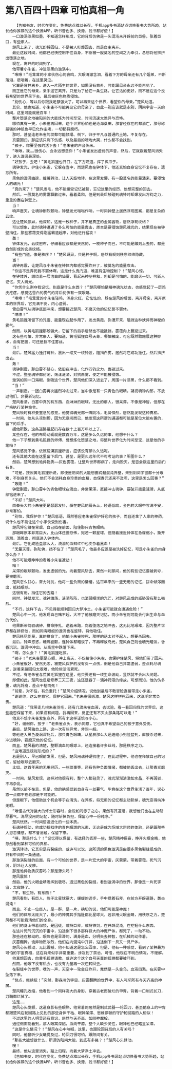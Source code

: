 # 第八百四十四章 可怕真相一角
        【告知书友，时代在变化，免费站点难以长存，手机app多书源站点切换看书大势所趋，站长给你推荐的这个换源APP，听书音色多、换源、找书都好使！】
       一口漩涡漆黑如墨，不知道怎样形成，它的背后仿佛是一头混沌未开辟前的巨兽，张着巨口，有些瘆人。
       楚风上来了，魂光即将回归，不是被人打爆回去，而是自主离开。
       最近这段时间，他都已经快控制不住自身，不断被一股莫名的空间之力牵引，总想将他排挤出堕落之地。
       现在，离开的时间到了。
       他带着小朱雀，冲进漆黑的漩涡中。
       “啾啾！”毛茸茸的小家伙伤心的哀鸣，大眼清澈含泪，看着下方的母亲还有几个姐弟，不断落泪，悲咽着，在这里哭泣。
       它算是背井离乡，进入一片陌生的世界，如果没有意外，可能跟母亲永远不能再见了。
       而正是它的母亲，亲手送它离开，只是为了给它一条生路，让它活的更好，而不是在这个没有希望的世界呆下去，最后被灰色物质侵蚀。
       “别伤心，等以后你跟我足够强大了，可以再来这个世界，看望你的母亲。”楚风劝道。
       其实，他也知道，小朱雀不可能再见它的母亲了，自此一别应该就是永别，阴间宇宙一天的时间，这里可能就是百年！
       整片堕落之地被阳间的大能炼为时间至宝，时间流速太诡异与恐怖。
       哪怕真有一天，小朱雀再回来，这个世界恐怕也是沧海桑田，那曾经存在的都消亡，那号称最强的神祇也早已化作尘埃，一切都将腐朽。
       那时，甚至连老朱雀的坟都可能倾塌、倒下，归于平凡与普通的土地，不复存在。
       真要回归，那应该只剩下伤感，以及最后的嚎啕大哭，什么都不会找到。
       “孩子，你要坚强的活下去！”老朱雀的声音传来。
       “啾啾，我……很伤心，会永远想念你！”小朱雀发出虚弱的声音，然后，它就跟着楚风消失了，进入漩涡最深处。
       “好孩子，去吧！”黄毛狐狸也开口，在下方叹道，挥了挥爪子。
       魂钟发光，护住小朱雀，它躲在当中，而楚风也在钟体下，他还真怕自身记忆不复存在，遗忘所有。
       黑色的漩涡幽邃，缓缓转动，让人天旋地转，在这里发懵，有一股莫名的能量涌来，要侵蚀人的魂光！
       “真的来了！”楚风发毛，他不能接受记忆被斩，忘记这里的经历，他想完整的回去。
       然后，一股莫名的雾霭飘散过来，看着柔和，但是到最后触碰到魂钟时却爆发出万钧之力，重重的轰在钟壁上。
       当！
       响声震天，让魂钟剧烈颤动，钟壁发光嗡嗡作响，一时间钟壁上居然浮现图案，都是复杂的云纹。
       这让楚风惊异，他深知，这是一枚种子，并不是真正的金属器物，居然浮现纹络？
       可以想象，此时魂钟遭遇了多么可怕的能量轰击，原本是要侵蚀楚风魂光的，结果现在被钟壁挡住，那些雾霭变得刚猛霸道起来，对他进行猛攻！
       轰！
       钟体发光，云纹密布，仔细看应该都是天然的，一枚种子而已，不可能是雕刻上去的，都是自然形成的玄奥纹络。
       “有些门道，像是秩序？！”楚风讶异，只是种子啊，居然有规则秩序纹络隐藏。
       当！
       魂钟再震，让楚风与小朱雀在钟体内都感觉要炸开了，被莫名的能量攻击。
       “你这不是弄死我不罢休啊，这是什么鬼门道，难道有生物控制？！”楚风心惊。
       在钟体外，缠绕着一层洁白的仙雾，看起来神圣祥和，但却是可怕的，能磨灭一切，可斩人记忆，灭人魂光。
       “你凭什么剥夺我记忆，到底是什么东西？！”楚风哪怕是精神魂光状态，也感觉起了一层鸡皮疙瘩，感觉这雪白的雾气的背后仿佛有一双眼睛。
       “啾啾！”毛茸茸的小朱雀轻鸣，浑身火红，它怯怯的，躲在楚风的后面，离开母亲，离开原本的世界后，它充满不安，内心虚弱。
       雪白雾气从魂钟底部冲来，想要接近楚风，不磨灭他的记忆誓不罢休。
       “哧哧！”
       黄毛狐狸所留下的咒语、能量现在起作用了，发出黄霞，弥漫开来，阻挡这种妖异而神秘的雾气。
       然而，以黄毛狐狸那般强大，它留下的后手居然也不能抵挡，雾霭向上蔓延过来。
       这有些可怕，非常瘆人，要知道，黄毛狐狸自号天尊，哪怕被废，可它既然敢施展这种妙术，自有把握，可还是挡不住雾丝。
       当！
       最后，楚风猛力捶打魂钟，震出一缕又一缕钟波，阻挡白雾，居然将它成功抵住，然后排挤出去。
       轰！
       魂钟剧震，那白雾不甘心，依旧在冲击，化作万钧之力，轰砸过来。
       不过，整座魂钟都封闭，荡漾涟漪，对抗白雾，使之不能被侵蚀。
       漩涡如同一口海眼，倒吸这个世界，楚风他们深入进去了，周围一片漆黑，什么都不看到。
       “当！”
       一声剧震，一团白雾再次猛烈冲击过来，当中像是有一只青色的眼睛，凝视魂钟内部，不放过他们，非要斩记忆。
       楚风看清，白雾中真的有东西，血淋淋的眼球，无比的瘆人，很呆滞，不像是神智，但却在严格执行某种命令。
       楚风顿时有种要窒息的感觉，他觉得魂光都一阵阴冷，毛骨悚然，居然能发现这种真相。
       一时间，他从头凉到脚，因为无意间而已，他发现这所谓的通道都可能是某位大能布置的，留下的后手。
       据他所致，这条道路最起码存在数十上百万年以上了。
       某些存在，他的布局动辄就是数百万年，这是多么久远的事，他想干什么？
       他一下子想到黄毛狐狸的师傅，曾想炼化堕落之地，将整片世界化为时间至宝，这是他的手笔吗？
       楚风感觉不像，依照荒漠狐狸所言，应该没有那么久远呢。
       还有其他大能在这里留下后门，甚至，是更久远年代不可考证的事？所图什么？
       然后，楚风想到诡异物质——灰色雾霭，让整片世界都病了，走向毁灭，是否会跟这里的后门有关。
       “可是，按照黄毛狐狸所说，即便是阳间的大能想要跨越混沌界壁，来到阴间宇宙都十分艰难，不到身死关头，他们不会消耗自身珍贵的血精，自保寿元还来不及呢，这里是怎么回事？”
       “轰隆！”
       钟壁剧震，那白雾中的青色眼球在滴血，非常呆滞，直接冲击魂钟，要破开能量涟漪，从底部钻进来了。
       “不好！”楚风大叫。
       而拳头大的小朱雀更是瑟瑟发抖，躲在楚风的肩头上，轻语低鸣，金色的大眼中写满不安，非常害怕。
       “别怕，我保护你！”楚风低语，既然答应老朱雀保护好它的孩子，而且还拿了人家的神药，说什么也不能让这个小家伙受到伤害。
       楚风将它藏在背后，自己挡在前面，阻住那只青色眼睛。
       那眼眸原本非常巨大，比山体还要恐怖，宛若一颗星球，但随着接近钟体在急骤缩小，撕开涟漪，滴着血，彻底进入钟体内。
       最后，它化成脸盘那么大，流淌的血鲜红中也夹杂着黑血！
       “无量天尊，弥陀佛，挡不住了！”楚风毛了，他最多应该是被洗掉记忆，可是小朱雀的肉身怎么办？！
       他不可能眼睁睁的看着小朱雀遭劫！
       嗡！
       呆滞的眼球颤动，发出虚弱的光，向着楚风斩去，果然一刹那间，他的有些记忆要被剥夺，要被磨灭。
       楚风怎么甘心，奋力对抗，他将一些负面的情绪，这百年来的一些无用的记忆，拼命倾泻而出，抵挡眼球。
       这很有用，挡住它的去路！
       同时，钟壁发光，魂钟激荡，涟漪阵阵，也消弱眼球的光芒，对楚风造成的威胁没有那么强烈。
       “不行，这样下去，不见得能顺利回归大梦净土，小朱雀可能就会遭遇危险！”
       楚风心中一沉，他发现自己赌不起，大不了他被磨灭记忆，而小朱雀则可能会付出生命与血的代价。
       他果断带驾驭魂钟，拼命挣扎，逆着来路，向着堕落之地冲去，这无比地艰难，因为整片世界都在排挤他，而如同海眼般的漩涡也在旋转，将他吸住。
       楚风耗尽能量，真的拼命了，他怕小朱雀惨死，那样的话太对不起人，想要杀回去。
       最后，钟声悠悠，魂阵剧颤，连钟体都暗淡了，不再释放乌光，楚风自己则也魂光暗淡，昏昏沉沉，漩涡中冲出，从高空中跌落下来。
       “啊，怎么会？！”黄毛狐狸吃惊。
       “孩子！”老朱雀更是心颤，冲上高天，不仅接住小朱雀，也保护住楚风，将他们带了回来。
       小朱雀很好，安然无恙，被楚风保护的没有负一点伤，倒是他自己非常虚弱，差点耗尽魂光，逆着来路回归太艰难，他险些活活累死。
       不过，有老朱雀与荒黄毛狐狸在这里，他只要还有一缕生命波动，显然就不会出大问题。
       即便如此，楚风也足足修养三天三夜，这还是吞了一滴神药液的缘故，可想而知，他的伤多重，魂光将崩，差点干枯而死！
       “前辈，对不住，有负重托！”楚风介绍情况，说他到最后不敢冒险直接带走小朱雀。
       “谢谢你，这么在意它，保护它回来。”老朱雀很感激，楚风这样拼死回来，这说明非常负责。
       楚风道：“我带走几根朱雀羽毛，还有几滴朱雀血液，去试验，看一看回归我的世界后，这些能否保留下来，如果没有问题，我再回来，反正还有不灭山那条路可以走！”
       他真不想小朱雀发生意外，所有才这样谨慎与小心。
       “好，谢谢你，孩子！”老朱雀点头，表示同意，它也真不希望自己的孩子意外受伤。
       最后，楚风独自上路，这一次有些异常，非同一般。
       等他进入黑色漩涡深处后，那只青色眼睛，从星辰那么大迅速缩小到脸盆到，直接杀过来，冲进魂钟，要磨灭他的记忆。
       而且，楚风看的清楚，整颗滴血的眼球上，还连接着许多丝线，那是秩序之力。
       “这难道是规则形成的？”
       若是别人，早已眼前发黑，但是，楚风用魂钟硬抗住了，在此过程中，他也在释放自己的记忆，留给眼球去磨灭。
       比如，这百年来的无用经历，一些琐事等，还有各种负面情绪，都被他丢出去，让那青光磨灭。
       一时间，楚风发现，这样对他很有利，整个人都轻灵了，魂光渐渐清澈如水晶，不再斑驳，不再杂乱。
       虽然以前不在意，但是，他的确感觉到自身有一丝暮气，毕竟在这个世界生活了百年，说心态一点都不苍老那是不可能的。
       但是眼下，他借助这个机会等于在清洗，在淬炼，将无用的记忆都主动斩掉，魂光变得纯净无暇。
       “难怪古代对强大的修士形容时，会说如同赤子之心，果然有其道理，我想他们也在主动斩尽暮气，洗尽没用的记忆，随时斩掉负担，保留心中一份纯净。”
       楚风恍然，一时间悟透进化的一些本质。
       有魂钟帮助，他成功抵挡住的青色眼球的光束，无论是成为场域大宗师的体验，还是跟那些人恩怨情感，都不曾消融，保留下来。
       “咦，那是什么？！”记忆得以保留，有选择的丢弃一些，楚风精神振奋，睁开火眼金睛，他忽然看到某种可怕的真相。
       漩涡转动，它其实是有裂痕的，或许可以说，这所谓的黑色漩涡是由很多黑色裂缝组成的，只有中间的一条通道。
       那漩涡裂缝的后面，有一个可怕的世界，是一片宏大的宇宙，灰蒙蒙，带着雾霭，死气沉沉，阴冷让人发瘆。
       那是诡异物质灰雾吗？那是源头吗？
       楚风震惊！
       然后，他的火眼金睛发挥到极尽，透过黑色的裂缝，看到漩涡中的世界，那像是一片死宇宙，太寂静了。
       “不，有生物，有东西！”
       楚风看到，有巨人，眸子比星球要大，缓缓的迈步，手中提着石斧，在前方开辟道路，轰击混沌！
       而且，不止一位巨人，是一群，是一片，确切的说，他们可能是神魔！
       他们的体形太庞大了，最小的神魔其手指肚都比星球大，若非用火眼金睛，用秩序之力，楚风都不可能看清他们的全身。
       他们的身上带着枷锁，是囚徒，或持巨斧，或持铁剑，在开辟混沌，在挖掘什么东西。
       在这片死气沉沉的宇宙中，沿途倒下很多那样巨大的神魔尸体，都死了，一动不动。
       那些还在移动的，眼眸也是呆滞的，满身是血，分明失去神智，在机械的动作着。
       灰雾翻腾，诡异物质浓烈，他们在向混沌中开辟，沿途倒下一具又一具尸体。
       楚风心头颤动，无比震撼，他不知道这是怎么回事，但是，他有一种感觉，看到了某种最为可怕的宇宙真相，这在将来似乎非常重要，涉及到了禁忌，可惜，他现在不明白情况，不理解。
       他真想回去，向黄毛狐狸请教，或许这个这个自号天尊的狐狸都要被吓到。
       然而，他眼下没有机会，也没有力量再一次逆转回去。
       在裂缝中的世界，噗的一声，天空中一轮金日炸开，竟然是一头金乌，血液四溅，在灰雾中坠落下来。
       “快点，继续挖！”突然，那森冷的宇宙，灰雾翻腾的世界中，有人呵斥所有与天齐高的神魔。
       楚风瞳孔收缩，他看到一个同样高大的身影，穿着古老而破烂的甲胄，背着一口制式长刀，刀鞘都烂掉了。
       这是……
       楚风心头发颤，这道身影有些眼熟，他背着的居然是制式武器——轮回刀，甚至他身上的甲胄都跟楚风在轮回路上见到的那些身体干枯、眼神呆滞、思维停顿的守护轮回路的人相似！
       不过这里的人明显还有意识，居然与天齐高，如同神魔般。
       通过侧面能看到，那人眼窝深陷，血肉干瘪，整个人缺少灵性，眼神也已经略显呆滞。
       “这是什么情况？！”楚风在心中呐喊，这里，也跟轮回背后的人有关吗？
       同时，他曾听少女曦提及过，轮回刀很可怕，跟阳间有关。
       “那些大能想做什么，所谓的阳间大能，到底有多强？！”楚风心头悸动。
       嗖！
       最终，他从这里消失，踏上归程，向着大梦净土冲去。
       【告知书友，时代在变化，免费站点难以长存，手机app多书源站点切换看书大势所趋，站长给你推荐的这个换源APP，听书音色多、换源、找书都好使！】